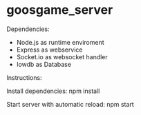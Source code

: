 # goosgame_server

Dependencies:
- Node.js as runtime enviroment
- Express as webservice
- Socket.io as websocket handler
- lowdb as Database

Instructions:

Install dependencies:
npm install

Start server with automatic reload:
npm start
